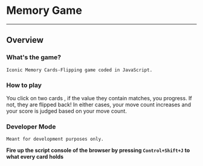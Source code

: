 # Memory Game
- - -
## Overview
### What's the game?
    Iconic Memory Cards-Flipping game coded in JavaScript.

### How to play
You click on two cards , if the value they contain matches,  you progress. If not, they are flipped back! In either
    cases, your move count increases and your score is judged based on your move count.

### Developer Mode
    Meant for development purposes only.
**Fire up the script console of the browser by pressing `Control+Shift+J` to what every card holds**
    
